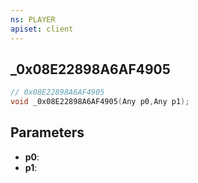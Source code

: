 ```yaml
---
ns: PLAYER
apiset: client
---
```

## _0x08E22898A6AF4905

```c
// 0x08E22898A6AF4905
void _0x08E22898A6AF4905(Any p0,Any p1);
```


## Parameters
* **p0**:
* **p1**:



